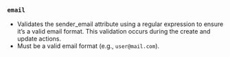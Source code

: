 ### `email `
- Validates the sender_email attribute using a regular expression to ensure it’s a valid email format. This validation occurs during the create and update actions.
- Must be a valid email format (e.g., `user@mail.com`).